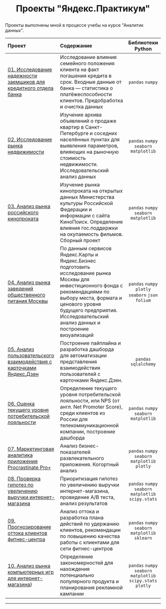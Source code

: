 # <p align="center">  Проекты "Яндекс.Практикум" <p align="center">  

Проекты выполнены мной в процессе учебы на курсе "Аналитик данных".

| Проект | Содержание | Библиотеки Python |
|:---------------------|:------------------------------------------------------|:--------------------:|
|[01. Исследование надежности заемщиков для кредитного отдела банка](https://github.com/DEChulkov/yandex_practicum_da_projects/tree/main/01_DA_project) | Исследование влияния семейного положения клиента на факт погашения кредита в срок. Входные данные от банка — статистика о платёжеспособности клиентов. Предобработка и очистка данных| `pandas` `numpy`|
|[02. Исследование рынка недвижимости](https://github.com/DEChulkov/yandex_practicum_da_projects/tree/main) | Изучение архива объявлений о продаже квартир в Санкт-Петербурге и соседних населённых пунктах для выявления параметров, влияющих на рыночную стоимость недвижимости. Исследовательский анализ данных| `pandas` `numpy` `seaborn` `matplotlib`|
|[03. Анализ рынка российского кинопроката](https://github.com/DEChulkov/yandex_practicum_da_projects/tree/main) | Изучение рынка кинопроката на открытых данных Министерства культуры Российской Федерации и информации с сайта КиноПоиск. Определение влияния гос.поддержки на окупаемость фильмов. Сборный проект | `pandas` `numpy` `seaborn` `matplotlib`|
|[04. Анализ рынка заведений общественного питания Москвы](https://github.com/DEChulkov/yandex_practicum_da_projects/tree/main) | По данным сервисов Яндекс.Карты и Яндекс.Бизнес подготовить исследование рынка Москвы для инвестиционного фонда с рекомендациями по выбору места, формата и ценового уровня будущего предприятия. Исследовательский анализ данных и построение визуализаций| `pandas` `numpy` `plotly` `seaborn` `json` `folium`|
|[05. Анализ пользовательского взаимодействия с карточками Яндекс.Дзен](https://github.com/DEChulkov/yandex_practicum_da_projects/tree/main) | Построение пайплайна и разработка дашборда для автоматизации представления взаимодействия пользователей с карточками Яндекс.Дзен. | `pandas` `sqlalchemy`|
|[06. Оценка текущего уровня потребительской лояльности](https://github.com/DEChulkov/yandex_practicum_da_projects/tree/main) | Определение текущего уровня потребительской лояльности, или NPS (от англ. Net Promoter Score), среди клиентов из России для телекоммуникационной компании, построение дашборда | `pandas` `numpy` `seaborn` `matplotlib`|
|[07. Маркетинговая аналитика приложения Procrastinate Pro+](https://github.com/DEChulkov/yandex_practicum_da_projects/tree/main) | Анализ бизнес-показателей развлекательного приложения. Когортный анализ| `pandas` `numpy` `seaborn` `matplotlib` `plotly`|
|[08. Проверка гипотез по увеличению выручки интернет-магазина](https://github.com/DEChulkov/yandex_practicum_da_projects/tree/main) | Приоритизация гипотез по увеличению выручки интернет-магазина, проведение A/B теста, анализ результатов | `pandas` `numpy` `seaborn` `matplotlib` `scipy.stats`|
|[09. Прогнозирование оттока клиентов фитнес-центра](https://github.com/DEChulkov/yandex_practicum_da_projects/tree/main) | Анализ оттока и разработка плана действий по удержанию клиентов, рекомендации по повышению качества работы с клиентами для сети фитнес-центров| `pandas` `numpy` `seaborn` `matplotlib` `sklearn`|
|[10. Анализ рынка компьютерных игр для интернет-магазина](https://github.com/DEChulkov/yandex_practicum_da_projects/tree/main)) | Определение закономерностей для нахождения потенциально популярного продукта и планирования рекламной кампании | `pandas` `numpy` `seaborn` `matplotlib` `scipy.stats` `plotly`|

------------------------------------------------------------------------------------------------------------------------------------------



